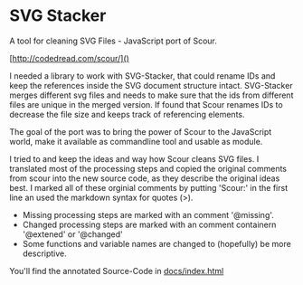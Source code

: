 SVG Stacker
===========

A tool for cleaning SVG Files - JavaScript port of Scour.

[http://codedread.com/scour/]()

I needed a library to work with SVG-Stacker, that could rename IDs and keep the
references inside the SVG document structure intact. SVG-Stacker merges different
svg files and needs to make sure that the ids from different files are unique in the
merged version. If found that Scour renames IDs to decrease the file size and keeps
track of referencing elements.

The goal of the port was to bring the power of Scour to the JavaScript world, make it
available as commandline tool and usable as module.

I tried to and keep the ideas and way how Scour cleans SVG files. I translated most of
the processing steps and copied the original comments from scour into the new
source code, as they describe the original ideas best. I marked all of these orginial
comments by putting 'Scour:' in the first line an used the markdown syntax for quotes (>). 

- Missing processing steps are marked with an comment '@missing'.
- Changed processing steps are marked with an comment containern '@extened' or '@changed'
- Some functions and variable names are changed to (hopefully) be more descriptive.

You'll find the annotated Source-Code in [docs/index.html]()
